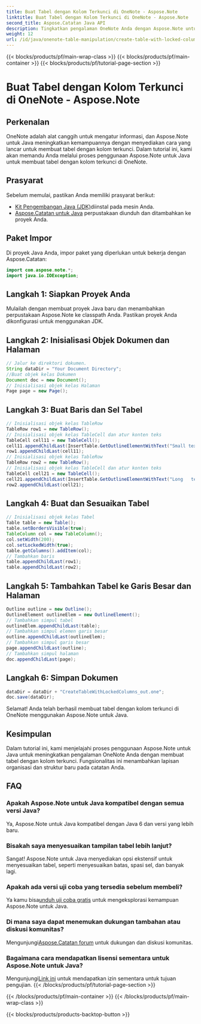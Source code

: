 ```yaml
---
title: Buat Tabel dengan Kolom Terkunci di OneNote - Aspose.Note
linktitle: Buat Tabel dengan Kolom Terkunci di OneNote - Aspose.Note
second_title: Aspose.Catatan Java API
description: Tingkatkan pengalaman OneNote Anda dengan Aspose.Note untuk Java. Pelajari cara membuat tabel dengan kolom terkunci menggunakan panduan langkah demi langkah. Unduh uji coba gratis Anda sekarang!
weight: 12
url: /id/java/onenote-table-manipulation/create-table-with-locked-columns/
---
```


{{< blocks/products/pf/main-wrap-class >}}
{{< blocks/products/pf/main-container >}}
{{< blocks/products/pf/tutorial-page-section >}}

# Buat Tabel dengan Kolom Terkunci di OneNote - Aspose.Note

## Perkenalan
OneNote adalah alat canggih untuk mengatur informasi, dan Aspose.Note untuk Java meningkatkan kemampuannya dengan menyediakan cara yang lancar untuk membuat tabel dengan kolom terkunci. Dalam tutorial ini, kami akan memandu Anda melalui proses penggunaan Aspose.Note untuk Java untuk membuat tabel dengan kolom terkunci di OneNote.
## Prasyarat
Sebelum memulai, pastikan Anda memiliki prasyarat berikut:
- [Kit Pengembangan Java (JDK)](https://www.oracle.com/java/technologies/javase-downloads.html)diinstal pada mesin Anda.
- [Aspose.Catatan untuk Java](https://downloads.aspose.com/note/java) perpustakaan diunduh dan ditambahkan ke proyek Anda.
## Paket Impor
Di proyek Java Anda, impor paket yang diperlukan untuk bekerja dengan Aspose.Catatan:
```java
import com.aspose.note.*;
import java.io.IOException;
```
## Langkah 1: Siapkan Proyek Anda
Mulailah dengan membuat proyek Java baru dan menambahkan perpustakaan Aspose.Note ke classpath Anda. Pastikan proyek Anda dikonfigurasi untuk menggunakan JDK.
## Langkah 2: Inisialisasi Objek Dokumen dan Halaman
```java
// Jalur ke direktori dokumen.
String dataDir = "Your Document Directory";
//Buat objek kelas Dokumen
Document doc = new Document();
// Inisialisasi objek kelas Halaman
Page page = new Page();
```
## Langkah 3: Buat Baris dan Sel Tabel
```java
// Inisialisasi objek kelas TableRow
TableRow row1 = new TableRow();
// Inisialisasi objek kelas TableCell dan atur konten teks
TableCell cell11 = new TableCell();
cell11.appendChildLast(InsertTable.GetOutlineElementWithText("Small text"));
row1.appendChildLast(cell11);
// Inisialisasi objek kelas TableRow
TableRow row2 = new TableRow();
// Inisialisasi objek kelas TableCell dan atur konten teks
TableCell cell21 = new TableCell();
cell21.appendChildLast(InsertTable.GetOutlineElementWithText("Long   text    with    several   words and    spaces."));
row2.appendChildLast(cell21);
```
## Langkah 4: Buat dan Sesuaikan Tabel
```java
// Inisialisasi objek kelas Tabel
Table table = new Table();
table.setBordersVisible(true);
TableColumn col = new TableColumn();
col.setWidth(200);
col.setLockedWidth(true);
table.getColumns().addItem(col);
// Tambahkan baris
table.appendChildLast(row1);
table.appendChildLast(row2);
```
## Langkah 5: Tambahkan Tabel ke Garis Besar dan Halaman
```java
Outline outline = new Outline();
OutlineElement outlineElem = new OutlineElement();
// Tambahkan simpul tabel
outlineElem.appendChildLast(table);
// Tambahkan simpul elemen garis besar
outline.appendChildLast(outlineElem);
// Tambahkan simpul garis besar
page.appendChildLast(outline);
// Tambahkan simpul halaman
doc.appendChildLast(page);
```
## Langkah 6: Simpan Dokumen
```java
dataDir = dataDir + "CreateTableWithLockedColumns_out.one";
doc.save(dataDir);
```
Selamat! Anda telah berhasil membuat tabel dengan kolom terkunci di OneNote menggunakan Aspose.Note untuk Java.
## Kesimpulan
Dalam tutorial ini, kami menjelajahi proses penggunaan Aspose.Note untuk Java untuk meningkatkan pengalaman OneNote Anda dengan membuat tabel dengan kolom terkunci. Fungsionalitas ini menambahkan lapisan organisasi dan struktur baru pada catatan Anda.
## FAQ
### Apakah Aspose.Note untuk Java kompatibel dengan semua versi Java?
Ya, Aspose.Note untuk Java kompatibel dengan Java 6 dan versi yang lebih baru.
### Bisakah saya menyesuaikan tampilan tabel lebih lanjut?
Sangat! Aspose.Note untuk Java menyediakan opsi ekstensif untuk menyesuaikan tabel, seperti menyesuaikan batas, spasi sel, dan banyak lagi.
### Apakah ada versi uji coba yang tersedia sebelum membeli?
 Ya kamu bisa[unduh uji coba gratis](https://releases.aspose.com/) untuk mengeksplorasi kemampuan Aspose.Note untuk Java.
### Di mana saya dapat menemukan dukungan tambahan atau diskusi komunitas?
 Mengunjungi[Aspose.Catatan forum](https://forum.aspose.com/c/note/28) untuk dukungan dan diskusi komunitas.
### Bagaimana cara mendapatkan lisensi sementara untuk Aspose.Note untuk Java?
 Mengunjungi[Link ini](https://purchase.aspose.com/temporary-license/) untuk mendapatkan izin sementara untuk tujuan pengujian.
{{< /blocks/products/pf/tutorial-page-section >}}

{{< /blocks/products/pf/main-container >}}
{{< /blocks/products/pf/main-wrap-class >}}

{{< blocks/products/products-backtop-button >}}
